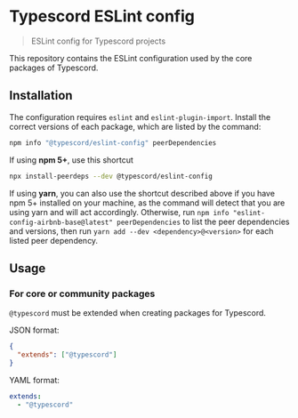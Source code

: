 # Typescord ESLint config

> ESLint config for Typescord projects

This repository contains the ESLint configuration used by the core packages of Typescord.

## Installation

The configuration requires `eslint` and `eslint-plugin-import`. Install the correct versions of each package, which are listed by the command:

```sh
npm info "@typescord/eslint-config" peerDependencies
```

If using **npm 5+**, use this shortcut

```sh
npx install-peerdeps --dev @typescord/eslint-config
```

If using **yarn**, you can also use the shortcut described above if you have npm 5+ installed on your machine, as the command will detect that you are using yarn and will act accordingly.
Otherwise, run `npm info "eslint-config-airbnb-base@latest" peerDependencies` to list the peer dependencies and versions, then run `yarn add --dev <dependency>@<version>` for each listed peer dependency.

## Usage

### For core or community packages

`@typescord` must be extended when creating packages for Typescord.

JSON format:

```json
{
  "extends": ["@typescord"]
}
```

YAML format:

```yaml
extends:
  - "@typescord"
```
